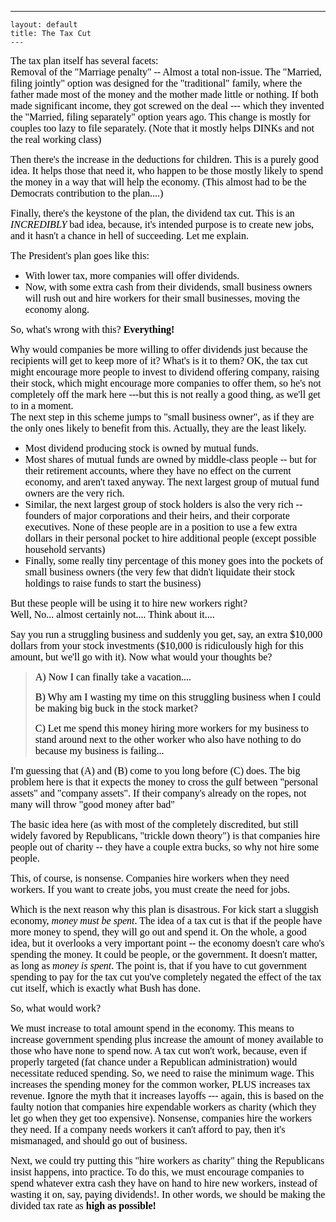  ---
    layout: default
    title: The Tax Cut
    ---

  <p>
    <font size="2">
      <font color="#000000" face="Garamond" size="3">The tax plan itself has several facets:<br />Removal of the "Marriage penalty" -- Almost a total non-issue. The "Married, filing jointly" option was designed for the "traditional" family, where the father made most of the money and the mother made little or nothing. If both made significant income, they got screwed on the deal --- which they invented the "Married, filing separately" option years ago. This change is mostly for couples too lazy to file separately. (Note that it mostly helps DINKs and not the real working class)</font>
    </font>
  </p>
  <p>
    <font size="2">
      <font color="#000000" face="Garamond" size="3">Then there's the increase in the deductions for children. This is a purely good idea. It helps those that need it, who happen to be those mostly likely to spend the money in a way that will help the economy. (This almost had to be the Democrats contribution to the plan....)</font>
    </font>
  </p>
  <p>
    <font size="2">
      <font color="#000000" face="Garamond" size="3">Finally, there's the keystone of the plan, the dividend tax cut. This is an <em>INCREDIBLY</em> bad idea, because, it's intended purpose is to create new jobs, and it hasn't a chance in hell of succeeding. Let me explain.</font>
    </font>
  </p>
  <p>
    <font size="2">
      <font color="#000000" face="Garamond" size="3">The President's plan goes like this: </font>
    </font>
  </p>
  <ul>
    <li>
      <font size="2">
        <font color="#000000" face="Garamond" size="3">With lower tax, more companies will offer dividends.</font>
      </font>
    </li>
    <li>
      <font size="2">
        <font color="#000000" face="Garamond" size="3">Now, with some extra cash from their dividends, small business owners will rush out and hire workers for their small businesses, moving the economy along.</font>
      </font>
    </li>
  </ul>
  <p>
    <font size="2">
      <font color="#000000" face="Garamond" size="3">So, what's wrong with this? <strong>Everything!</strong></font>
    </font>
  </p>
  <p>
    <font size="2">
      <font color="#000000" face="Garamond" size="3">Why would companies be more willing to offer dividends just because the recipients will get to keep more of it? What's is it to them? OK, the tax cut might encourage more people to invest to dividend offering company, raising their stock, which might encourage more companies to offer them, so he's not completely off the mark here ---but this is not really a good thing, as we'll get to in a moment.<br />The next step in this scheme jumps to "small business owner", as if they are the only ones likely to benefit from this. Actually, they are the least likely.</font>
    </font>
  </p>
  <ul>
    <li>
      <font size="2">
        <font color="#000000" face="Garamond" size="3">Most dividend producing stock is owned by mutual funds. </font>
      </font>
    </li>
    <li>
      <font size="2">
        <font color="#000000" face="Garamond" size="3">Most shares of mutual funds are owned by middle-class people -- but for their retirement accounts, where they have no effect on the current economy, and aren't taxed anyway. The next largest group of mutual fund owners are the very rich.</font>
      </font>
    </li>
    <li>
      <font size="2">
        <font color="#000000" face="Garamond" size="3">Similar, the next largest group of stock holders is also the very rich -- founders of major corporations and their heirs, and their corporate executives. None of these people are in a position to use a few extra dollars in their personal pocket to hire additional people (except possible household servants)</font>
      </font>
    </li>
    <li>
      <font size="2">
        <font color="#000000" face="Garamond" size="3">Finally, some really tiny percentage of this money goes into the pockets of small business owners (the very few that didn't liquidate their stock holdings to raise funds to start the business)</font>
      </font>
    </li>
  </ul>
  <p>
    <font size="2">
      <font color="#000000" face="Garamond" size="3">But these people will be using it to hire new workers right?<br />Well, No... almost certainly not.... Think about it.... </font>
    </font>
  </p>
  <p>
    <font size="2">
      <font color="#000000" face="Garamond" size="3">Say you run a struggling business and suddenly you get, say, an extra $10,000 dollars from your stock investments ($10,000 is ridiculously high for this amount, but we'll go with it). Now what would your thoughts be?</font>
    </font>
  </p>
  <blockquote dir="ltr" style="margin-right:0px;">
    <p>
      <font size="2">
        <font color="#000000" face="Garamond" size="3">A) Now I can finally take a vacation....</font>
      </font>
    </p>
    <p>
      <font size="2">
        <font color="#000000" face="Garamond" size="3">B) Why am I wasting my time on this struggling business when I could be making big buck in the stock market?</font>
      </font>
    </p>
    <p>
      <font size="2">
        <font color="#000000" face="Garamond" size="3">C) Let me spend this money hiring more workers for my business to stand around next to the other worker who also have nothing to do because my business is failing...</font>
      </font>
    </p>
  </blockquote>
  <p>
    <font size="2">
      <font color="#000000" face="Garamond" size="3">I'm guessing that (A) and (B) come to you long before (C) does. The big problem here is that it expects the money to cross the gulf between "personal assets" and "company assets". If their company's already on the ropes, not many will throw "good money after bad"</font>
    </font>
  </p>
  <p>
    <font size="2">
      <font color="#000000" face="Garamond" size="3">The basic idea here (as with most of the completely discredited, but still widely favored by Republicans, "trickle down theory") is that companies hire people out of charity -- they have a couple extra bucks, so why not hire some people.</font>
    </font>
  </p>
  <p>
    <font size="2">
      <font color="#000000" face="Garamond" size="3">This, of course, is nonsense. Companies hire workers when they need workers. If you want to create jobs, you must create the need for jobs. </font>
    </font>
  </p>
  <p>
    <font size="2">
      <font color="#000000" face="Garamond" size="3">Which is the next reason why this plan is disastrous. For kick start a sluggish economy, <em>money must be spent</em>. The idea of a tax cut is that if the people have more money to spend, they will go out and spend it. On the whole, a good idea, but it overlooks a very important point -- the economy doesn't care who's spending the money. It could be people, or the government. It doesn't matter, as long as <em>money is spent</em>. The point is, that if you have to cut government spending to pay for the tax cut you've completely negated the effect of the tax cut itself, which is exactly what Bush has done.</font>
    </font>
  </p>
  <p>
    <font size="2">
      <font color="#000000" face="Garamond" size="3">So, what would work?</font>
    </font>
  </p>
  <p>
    <font size="2">
      <font color="#000000" face="Garamond" size="3">We must increase to total amount spend in the economy. This means to increase government spending plus increase the amount of money available to those who have none to spend now. A tax cut won't work, because, even if properly targeted (fat chance under a Republican administration) would necessitate reduced spending. So, we need to raise the minimum wage. This increases the spending money for the common worker, PLUS increases tax revenue. Ignore the myth that it increases layoffs --- again, this is based on the faulty notion that companies hire expendable workers as charity (which they let go when they get too expensive). Nonsense, companies hire the workers they need. If a company needs workers it can't afford to pay, then it's mismanaged, and should go out of business.</font>
    </font>
  </p>
  <p>
    <font size="2">
      <font color="#000000" size="3">
        <font face="Garamond">Next, we could try putting this "hire workers as charity" thing the Republicans insist happens, into practice. To do this, we must encourage companies to spend whatever extra cash they have on hand to hire new workers, instead of wasting it on, say, paying dividends!. In other words, we should be making the divided tax rate as <strong>high as possible!</strong></font>
      </font>
    </font>
  </p>
  <p> </p>